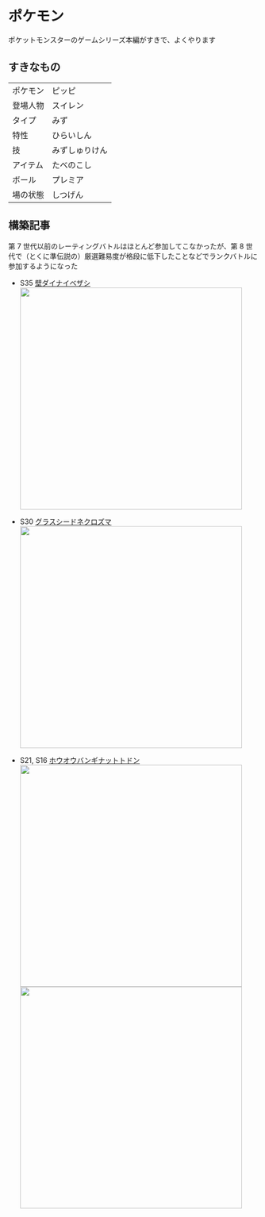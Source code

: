 # ポケモン

ポケットモンスターのゲームシリーズ本編がすきで、よくやります

## すきなもの

|          |            |
|----------|------------|
| ポケモン | ピッピ     |
| 登場人物 | スイレン   |
| タイプ   | みず       |
| 特性     | ひらいしん |
| 技       | みずしゅりけん |
| アイテム | たべのこし |
| ボール   | プレミア   |
| 場の状態 | しつげん   |

## 構築記事

第 7 世代以前のレーティングバトルはほとんど参加してこなかったが、第 8 世代で（とくに準伝説の）厳選難易度が格段に低下したことなどでランクバトルに参加するようになった

- S35 [壁ダイナイベザシ](https://gist.github.com/xl1/bc6115d9943b73b996558767933d4035)
  <img width="447" src="https://img.xl1.dev/images/eadaf8aa-f994-4bb8-b579-39c48accf11b">

- S30 [グラスシードネクロズマ](https://gist.github.com/xl1/4c03e20e8dbf715e085e5972344474e1)
  <img width="447" src="https://img.xl1.dev/images/dc6645d8-0434-4a67-a266-2310ce7984f7">

- S21, S16 [ホウオウバンギナットトドン](https://gist.github.com/xl1/cf35873ff3242020be9b4deabd8b93ea)
  <img width="447" src="https://img.xl1.dev/images/2f175426-15e8-4404-a71b-d98d9267a168">
  <img width="447" src="https://img.xl1.dev/images/af4b27ea-42c7-4be3-9c37-cf54a77f69e2">
